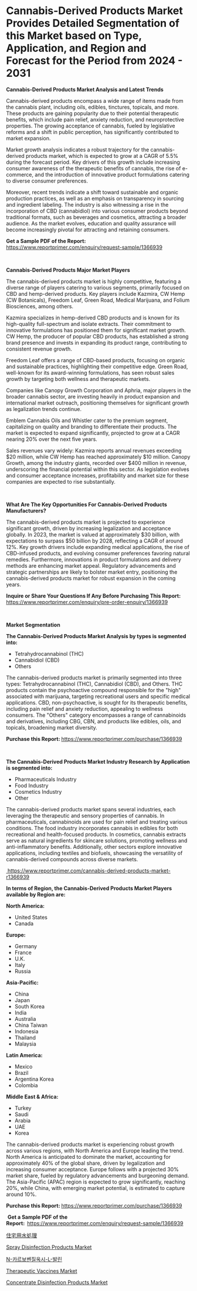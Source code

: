 <p><h1>Cannabis-Derived Products Market Provides Detailed Segmentation of this Market based on Type, Application, and Region and Forecast for the Period from 2024 - 2031</h1></p><p><strong>Cannabis-Derived Products Market Analysis and Latest Trends</strong></p>
<p><p>Cannabis-derived products encompass a wide range of items made from the cannabis plant, including oils, edibles, tinctures, topicals, and more. These products are gaining popularity due to their potential therapeutic benefits, which include pain relief, anxiety reduction, and neuroprotective properties. The growing acceptance of cannabis, fueled by legislative reforms and a shift in public perception, has significantly contributed to market expansion.</p><p>Market growth analysis indicates a robust trajectory for the cannabis-derived products market, which is expected to grow at a CAGR of 5.5% during the forecast period. Key drivers of this growth include increasing consumer awareness of the therapeutic benefits of cannabis, the rise of e-commerce, and the introduction of innovative product formulations catering to diverse consumer preferences.</p><p>Moreover, recent trends indicate a shift toward sustainable and organic production practices, as well as an emphasis on transparency in sourcing and ingredient labeling. The industry is also witnessing a rise in the incorporation of CBD (cannabidiol) into various consumer products beyond traditional formats, such as beverages and cosmetics, attracting a broader audience. As the market evolves, education and quality assurance will become increasingly pivotal for attracting and retaining consumers.</p></p>
<p><strong>Get a Sample PDF of the Report:&nbsp;</strong> <a href="https://www.reportprimer.com/enquiry/request-sample/1366939">https://www.reportprimer.com/enquiry/request-sample/1366939</a></p>
<p>&nbsp;</p>
<p><strong>Cannabis-Derived Products Major Market Players</strong></p>
<p><p>The cannabis-derived products market is highly competitive, featuring a diverse range of players catering to various segments, primarily focused on CBD and hemp-derived products. Key players include Kazmira, CW Hemp (CW Botanicals), Freedom Leaf, Green Road, Medical Marijuana, and Folium Biosciences, among others.</p><p>Kazmira specializes in hemp-derived CBD products and is known for its high-quality full-spectrum and isolate extracts. Their commitment to innovative formulations has positioned them for significant market growth. CW Hemp, the producer of popular CBD products, has established a strong brand presence and invests in expanding its product range, contributing to consistent revenue growth.</p><p>Freedom Leaf offers a range of CBD-based products, focusing on organic and sustainable practices, highlighting their competitive edge. Green Road, well-known for its award-winning formulations, has seen robust sales growth by targeting both wellness and therapeutic markets.</p><p>Companies like Canopy Growth Corporation and Aphria, major players in the broader cannabis sector, are investing heavily in product expansion and international market outreach, positioning themselves for significant growth as legalization trends continue.</p><p>Emblem Cannabis Oils and Whistler cater to the premium segment, capitalizing on quality and branding to differentiate their products. The market is expected to expand significantly, projected to grow at a CAGR nearing 20% over the next five years.</p><p>Sales revenues vary widely: Kazmira reports annual revenues exceeding $20 million, while CW Hemp has reached approximately $10 million. Canopy Growth, among the industry giants, recorded over $400 million in revenue, underscoring the financial potential within this sector. As legislation evolves and consumer acceptance increases, profitability and market size for these companies are expected to rise substantially.</p></p>
<p>&nbsp;</p>
<p><strong>What Are The Key Opportunities For Cannabis-Derived Products Manufacturers?</strong></p>
<p><p>The cannabis-derived products market is projected to experience significant growth, driven by increasing legalization and acceptance globally. In 2023, the market is valued at approximately $30 billion, with expectations to surpass $50 billion by 2028, reflecting a CAGR of around 12%. Key growth drivers include expanding medical applications, the rise of CBD-infused products, and evolving consumer preferences favoring natural remedies. Furthermore, innovations in product formulations and delivery methods are enhancing market appeal. Regulatory advancements and strategic partnerships are likely to bolster market entry, positioning the cannabis-derived products market for robust expansion in the coming years.</p></p>
<p><strong>Inquire or Share Your Questions If Any Before Purchasing This Report:</strong> <a href="https://www.reportprimer.com/enquiry/pre-order-enquiry/1366939">https://www.reportprimer.com/enquiry/pre-order-enquiry/1366939</a></p>
<p>&nbsp;</p>
<p><strong>Market Segmentation</strong></p>
<p><strong>The Cannabis-Derived Products Market Analysis by types is segmented into:</strong></p>
<p><ul><li>Tetrahydrocannabinol (THC)</li><li>Cannabidiol (CBD)</li><li>Others</li></ul></p>
<p><p>The cannabis-derived products market is primarily segmented into three types: Tetrahydrocannabinol (THC), Cannabidiol (CBD), and Others. THC products contain the psychoactive compound responsible for the "high" associated with marijuana, targeting recreational users and specific medical applications. CBD, non-psychoactive, is sought for its therapeutic benefits, including pain relief and anxiety reduction, appealing to wellness consumers. The "Others" category encompasses a range of cannabinoids and derivatives, including CBG, CBN, and products like edibles, oils, and topicals, broadening market diversity.</p></p>
<p><strong>Purchase this Report:&nbsp;</strong><a href="https://www.reportprimer.com/purchase/1366939">https://www.reportprimer.com/purchase/1366939</a></p>
<p>&nbsp;</p>
<p><strong>The Cannabis-Derived Products Market Industry Research by Application is segmented into:</strong></p>
<p><ul><li>Pharmaceuticals Industry</li><li>Food Industry</li><li>Cosmetics Industry</li><li>Other</li></ul></p>
<p><p>The cannabis-derived products market spans several industries, each leveraging the therapeutic and sensory properties of cannabis. In pharmaceuticals, cannabinoids are used for pain relief and treating various conditions. The food industry incorporates cannabis in edibles for both recreational and health-focused products. In cosmetics, cannabis extracts serve as natural ingredients for skincare solutions, promoting wellness and anti-inflammatory benefits. Additionally, other sectors explore innovative applications, including textiles and biofuels, showcasing the versatility of cannabis-derived compounds across diverse markets.</p></p>
<p><a href="https://www.reportprimer.com/cannabis-derived-products-market-r1366939">&nbsp;https://www.reportprimer.com/cannabis-derived-products-market-r1366939</a></p>
<p><strong>In terms of Region, the Cannabis-Derived Products Market Players available by Region are:</strong></p>
<p>
    <p> <strong> North America: </strong>
        <ul>
            <li>United States</li>
            <li>Canada</li>
        </ul>
        </p> 
    <p> <strong> Europe: </strong>
        <ul>
            <li>Germany</li>
            <li>France</li>
            <li>U.K.</li>
            <li>Italy</li>
            <li>Russia</li>
        </ul>
        </p> 
    <p> <strong> Asia-Pacific: </strong>
        <ul>
            <li>China</li>
            <li>Japan</li>
            <li>South Korea</li>
            <li>India</li>
            <li>Australia</li>
            <li>China Taiwan</li>
            <li>Indonesia</li>
            <li>Thailand</li>
            <li>Malaysia</li>
        </ul>
        </p> 
    <p> <strong> Latin America: </strong>
        <ul>
            <li>Mexico</li>
            <li>Brazil</li>
            <li>Argentina Korea</li>
            <li>Colombia</li>
        </ul>
        </p> 
    <p> <strong> Middle East & Africa: </strong>
        <ul>
            <li>Turkey</li>
            <li>Saudi</li>
            <li>Arabia</li>
            <li>UAE</li>
            <li>Korea</li>
        </ul>
    </p>
    </p>
<p><p>The cannabis-derived products market is experiencing robust growth across various regions, with North America and Europe leading the trend. North America is anticipated to dominate the market, accounting for approximately 40% of the global share, driven by legalization and increasing consumer acceptance. Europe follows with a projected 30% market share, fueled by regulatory advancements and burgeoning demand. The Asia-Pacific (APAC) region is expected to grow significantly, reaching 20%, while China, with emerging market potential, is estimated to capture around 10%.</p></p>
<p><strong>Purchase this Report: </strong><a href="https://www.reportprimer.com/purchase/1366939">https://www.reportprimer.com/purchase/1366939</a></p>
<p>&nbsp;<strong>Get a Sample PDF of the Report:&nbsp;&nbsp;</strong><a href="https://www.reportprimer.com/enquiry/request-sample/1366939">https://www.reportprimer.com/enquiry/request-sample/1366939</a></p>
<p><strong></strong></p>
<p><p><a href="https://medium.com/@ryanmarc1930/2024%E5%B9%B4%E3%81%8B%E3%82%892031%E5%B9%B4%E3%81%AB%E3%81%8B%E3%81%91%E3%81%A6%E3%81%AE%E4%BD%8F%E5%AE%85%E7%94%A8%E6%B0%B4%E5%87%A6%E7%90%86%E5%B8%82%E5%A0%B4%E3%81%AE%E6%88%90%E9%95%B7%E8%A6%8B%E9%80%9A%E3%81%97%E3%81%AF-4-4-%E3%81%AEcagr%E3%81%A7%E4%BA%88%E6%B8%AC%E3%81%95%E3%82%8C%E3%81%A6%E3%81%8A%E3%82%8A-%E5%B8%82%E5%A0%B4%E3%81%AE%E3%82%A2%E3%83%97%E3%83%AA%E3%82%B1%E3%83%BC%E3%82%B7%E3%83%A7%E3%83%B3%E5%88%A5-%E5%9C%B0%E5%9F%9F%E5%88%A5-%E5%8F%8E%E7%9B%8A%E3%81%AE%E3%83%88%E3%83%AC%E3%83%B3%E3%83%89%E5%88%86%E6%9E%90%E3%81%8C%E8%A1%8C%E3%82%8F%E3%82%8C%E3%81%A6%E3%81%84%E3%81%BE%E3%81%99-9446fc35c8a2?postPublishedType=repub">住宅用水処理</a></p><p><a href="https://issuu.com/reportprime-2/docs/spray-disinfection-products-market-_c97b6c0e1b9c90">Spray Disinfection Products Market</a></p><p><a href="https://medium.com/@macyorn/n-%EC%B9%B4%EB%A5%B4%EB%B3%B4%EB%B2%A4%EC%A7%88%EC%98%A5%EC%8B%9C-l-%EB%B0%9C%EB%A6%B0-%EC%8B%9C%EC%9E%A5-%EB%B3%B4%EA%B3%A0%EC%84%9C-%EC%A0%9C%ED%92%88-%EC%9C%A0%ED%98%95-98-%EC%88%9C%EB%8F%84-99-%EC%88%9C%EB%8F%84-%EC%B5%9C%EC%A2%85-%EC%9A%A9%EB%8F%84-%EC%A0%9C%EC%95%BD-%ED%95%A9%EC%84%B1-%EC%97%B0%EA%B5%AC-%EA%B8%B0%EA%B4%80-%EA%B8%B0%ED%83%80-%EB%B0%8F-%EC%A7%80%EC%97%AD-2024-2031-c0171caf71a1">N-카르보벤질옥시-L-발린</a></p><p><a href="https://www.linkedin.com/pulse/global-therapeutic-vaccines-market-projected-grow-cagr-52-gggpe?trackingId=VM93J1IfQ7K%2BMhuiklZrSQ%3D%3D">Therapeutic Vaccines Market</a></p><p><a href="https://issuu.com/reportprime-2/docs/concentrate-disinfection-products-m_77612d395f0808">Concentrate Disinfection Products Market</a></p></p>